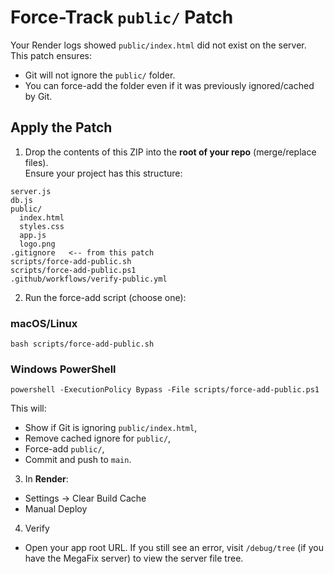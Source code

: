# Force-Track `public/` Patch

Your Render logs showed `public/index.html` did not exist on the server. This patch ensures:
- Git will not ignore the `public/` folder.
- You can force-add the folder even if it was previously ignored/cached by Git.

## Apply the Patch
1) Drop the contents of this ZIP into the **root of your repo** (merge/replace files).  
   Ensure your project has this structure:
```
server.js
db.js
public/
  index.html
  styles.css
  app.js
  logo.png
.gitignore   <-- from this patch
scripts/force-add-public.sh
scripts/force-add-public.ps1
.github/workflows/verify-public.yml
```

2) Run the force-add script (choose one):
### macOS/Linux
```
bash scripts/force-add-public.sh
```
### Windows PowerShell
```
powershell -ExecutionPolicy Bypass -File scripts/force-add-public.ps1
```

This will:
- Show if Git is ignoring `public/index.html`,
- Remove cached ignore for `public/`,
- Force-add `public/`,
- Commit and push to `main`.

3) In **Render**:
- Settings -> Clear Build Cache
- Manual Deploy

4) Verify
- Open your app root URL. If you still see an error, visit `/debug/tree` (if you have the MegaFix server) to view the server file tree.
